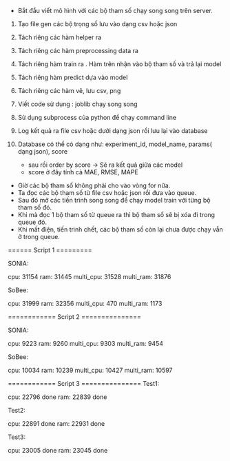 - Bắt đầu viết mô hình với các bộ tham số chạy song song trên server.

1. Tạo file gen các bộ trọng số lưu vào dạng csv hoặc json 
2. Tách riêng các hàm helper ra 
3. Tách riêng các hàm preprocessing data ra 
4. Tách riêng hàm train ra . Hàm trên nhận vào bộ tham số và trả lại model 
5. Tách riêng hàm predict dựa vào model 
6. Tách riêng các hàm vẽ, lưu csv, png 

7. Viết code sử dụng : joblib chạy song song 
8. Sử dụng subprocess của python để chạy command line 

9. Log kết quả ra file csv hoặc dưới dạng json rồi lưu lại vào database 
10. Database có thể có dạng như: 
    experiment_id, model_name, params( dạng json), score
    - sau rồi order by score -> Sẽ ra kết quả giữa các model 
    - score ở đây tính cả MAE, RMSE, MAPE 
     
- Giờ các bộ tham số không phải cho vào vòng for nữa.
- Ta đọc các bộ tham số từ file csv hoặc json rồi đưa vào queue. 
- Sau đó mở các tiến trình song song để chạy model train với từng bộ tham số đó.
- Khi mà đọc 1 bộ tham số từ queue ra thì bộ tham số sẽ bị xóa đi trong queue đó.
- Khi mất điện, tiến trình chết, các bộ tham số còn lại chưa được chạy vẫn ở trong queue. 


====== Script 1 =========

SONIA:

cpu: 31154
ram: 31445
multi_cpu: 31528
multi_ram: 31876


SoBee:

cpu: 31999
ram: 32356
multi_cpu: 470
multi_ram: 1173


============ Script 2 ===============

SONIA:

cpu: 9223
ram: 9260
multi_cpu: 9303
multi_ram: 9454


SoBee:

cpu: 10034
ram: 10239
multi_cpu: 10427
multi_ram: 10597


============ Script 3 ===============
Test1:

cpu: 22796 done
ram: 22839 done


Test2:

cpu: 22891 done 
ram: 22931 done 


Test3:

cpu: 23005 done 
ram: 23045 done 





